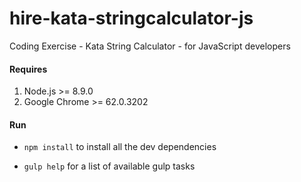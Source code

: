 # hire-kata-stringcalculator-js

Coding Exercise - Kata String Calculator - for JavaScript developers

#### Requires 

1. Node.js >= 8.9.0
2. Google Chrome >= 62.0.3202

#### Run

* `npm install` 
to install all the dev dependencies

* `gulp help` 
for a list of available gulp tasks 
